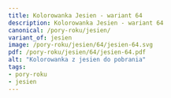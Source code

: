 ```yaml
---
title: Kolorowanka Jesien - wariant 64
description: Kolorowanka Jesien - wariant 64
canonical: /pory-roku/jesien/
variant_of: jesien
image: /pory-roku/jesien/64/jesien-64.svg
pdf: /pory-roku/jesien/64/jesien-64.pdf
alt: "Kolorowanka z jesien do pobrania"
tags:
- pory-roku
- jesien
---
```

